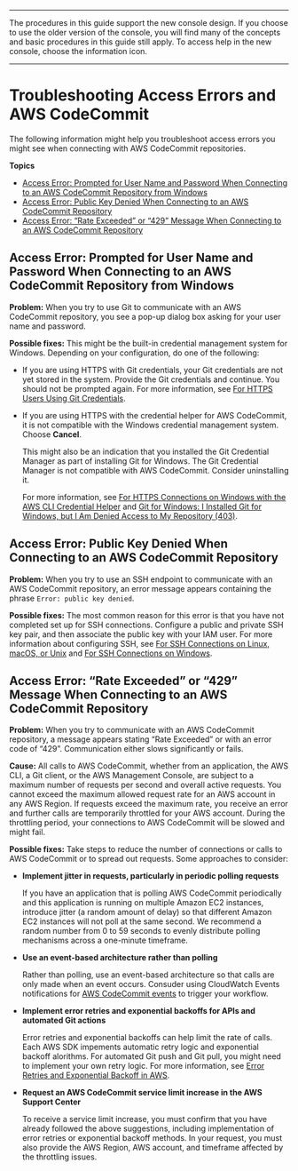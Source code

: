 --------

 The procedures in this guide support the new console design\. If you choose to use the older version of the console, you will find many of the concepts and basic procedures in this guide still apply\. To access help in the new console, choose the information icon\.

--------

# Troubleshooting Access Errors and AWS CodeCommit<a name="troubleshooting-ae"></a>

The following information might help you troubleshoot access errors you might see when connecting with AWS CodeCommit repositories\.

**Topics**
+ [Access Error: Prompted for User Name and Password When Connecting to an AWS CodeCommit Repository from Windows](#troubleshooting-ae1w)
+ [Access Error: Public Key Denied When Connecting to an AWS CodeCommit Repository](#troubleshooting-ae2)
+ [Access Error: “Rate Exceeded” or “429” Message When Connecting to an AWS CodeCommit Repository](#troubleshooting-ae3)

## Access Error: Prompted for User Name and Password When Connecting to an AWS CodeCommit Repository from Windows<a name="troubleshooting-ae1w"></a>

**Problem:** When you try to use Git to communicate with an AWS CodeCommit repository, you see a pop\-up dialog box asking for your user name and password\.

**Possible fixes:** This might be the built\-in credential management system for Windows\. Depending on your configuration, do one of the following:
+ If you are using HTTPS with Git credentials, your Git credentials are not yet stored in the system\. Provide the Git credentials and continue\. You should not be prompted again\. For more information, see [For HTTPS Users Using Git Credentials](setting-up-gc.md)\.
+ If you are using HTTPS with the credential helper for AWS CodeCommit, it is not compatible with the Windows credential management system\. Choose **Cancel**\. 

  This might also be an indication that you installed the Git Credential Manager as part of installing Git for Windows\. The Git Credential Manager is not compatible with AWS CodeCommit\. Consider uninstalling it\. 

  For more information, see [For HTTPS Connections on Windows with the AWS CLI Credential Helper](setting-up-https-windows.md) and [Git for Windows: I Installed Git for Windows, but I Am Denied Access to My Repository \(403\)](troubleshooting-ch.md#troubleshooting-windowshttps)\.

## Access Error: Public Key Denied When Connecting to an AWS CodeCommit Repository<a name="troubleshooting-ae2"></a>

**Problem:** When you try to use an SSH endpoint to communicate with an AWS CodeCommit repository, an error message appears containing the phrase `Error: public key denied`\.

**Possible fixes:** The most common reason for this error is that you have not completed set up for SSH connections\. Configure a public and private SSH key pair, and then associate the public key with your IAM user\. For more information about configuring SSH, see [For SSH Connections on Linux, macOS, or Unix](setting-up-ssh-unixes.md) and [For SSH Connections on Windows](setting-up-ssh-windows.md)\. 

## Access Error: “Rate Exceeded” or “429” Message When Connecting to an AWS CodeCommit Repository<a name="troubleshooting-ae3"></a>

**Problem:** When you try to communicate with an AWS CodeCommit repository, a message appears stating “Rate Exceeded” or with an error code of “429”\. Communication either slows significantly or fails\. 

**Cause:** All calls to AWS CodeCommit, whether from an application, the AWS CLI, a Git client, or the AWS Management Console, are subject to a maximum number of requests per second and overall active requests\. You cannot exceed the maximum allowed request rate for an AWS account in any AWS Region\. If requests exceed the maximum rate, you receive an error and further calls are temporarily throttled for your AWS account\. During the throttling period, your connections to AWS CodeCommit will be slowed and might fail\.

**Possible fixes:** Take steps to reduce the number of connections or calls to AWS CodeCommit or to spread out requests\. Some approaches to consider:
+ **Implement jitter in requests, particularly in periodic polling requests**

  If you have an application that is polling AWS CodeCommit periodically and this application is running on multiple Amazon EC2 instances, introduce jitter \(a random amount of delay\) so that different Amazon EC2 instances will not poll at the same second\. We recommend a random number from 0 to 59 seconds to evenly distribute polling mechanisms across a one\-minute timeframe\.
+ **Use an event\-based architecture rather than polling**

  Rather than polling, use an event\-based architecture so that calls are only made when an event occurs\. Consuder using CloudWatch Events notifications for [AWS CodeCommit events](https://docs.aws.amazon.com/AmazonCloudWatch/latest/events/EventTypes.html#codecommit_event_type) to trigger your workflow\.
+ **Implement error retries and exponential backoffs for APIs and automated Git actions**

  Error retries and exponential backoffs can help limit the rate of calls\. Each AWS SDK impements automatic retry logic and exponential backoff alorithms\. For automated Git push and Git pull, you might need to implement your own retry logic\. For more information, see [Error Retries and Exponential Backoff in AWS](https://docs.aws.amazon.com/general/latest/gr/api-retries.html)\.
+ **Request an AWS CodeCommit service limit increase in the AWS Support Center**

  To receive a service limit increase, you must confirm that you have already followed the above suggestions, including implementation of error retries or exponential backoff methods\. In your request, you must also provide the AWS Region, AWS account, and timeframe affected by the throttling issues\. 
